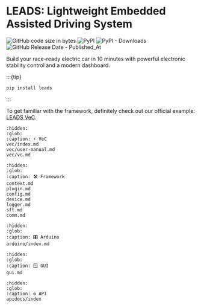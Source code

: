 # LEADS: Lightweight Embedded Assisted Driving System

![GitHub code size in bytes](https://img.shields.io/github/languages/code-size/ProjectNeura/LEADS)
![PyPI](https://img.shields.io/pypi/v/leads)
![PyPI - Downloads](https://img.shields.io/pypi/dm/leads)
![GitHub Release Date - Published_At](https://img.shields.io/github/release-date/ProjectNeura/LEADS)

Build your race-ready electric car in 10 minutes with powerful electronic stability control and a modern dashboard.

:::{tip}

```shell
pip install leads
```

:::

To get familiar with the framework, definitely check out our official example: [LEADS VeC](leads_vec).

```{toctree}
:hidden:
:glob:
:caption: ⚡️ VeC
vec/index.md
vec/user-manual.md
vec/vc.md
```

```{toctree}
:hidden:
:glob:
:caption: 🛠️ Framework
context.md
plugin.md
config.md
device.md
logger.md
sft.md
comm.md
```

```{toctree}
:hidden:
:glob:
:caption: 🎛️ Arduino
arduino/index.md
```

```{toctree}
:hidden:
:glob:
:caption: 🪟 GUI
gui.md
```

```{toctree}
:hidden:
:glob:
:caption: ⚙️ API
apidocs/index
```
